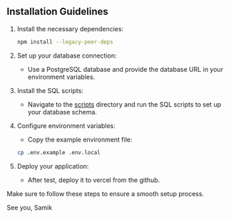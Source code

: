 ## Installation Guidelines

1. Install the necessary dependencies:
   ```bash
   npm install --legacy-peer-deps
   ```

2. Set up your database connection:
   - Use a PostgreSQL database and provide the database URL in your environment variables.

3. Install the SQL scripts:
   - Navigate to the [scripts](./scripts) directory and run the SQL scripts to set up your database schema.

4. Configure environment variables:
   - Copy the example environment file:
   ```bash
   cp .env.example .env.local
   ```

5. Deploy your application:
   - After test, deploy it to vercel from the github. 

Make sure to follow these steps to ensure a smooth setup process.

See you, 
Samik
